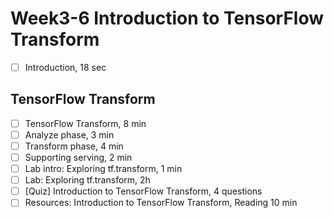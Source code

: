 # Week3-6 Introduction to TensorFlow Transform

- [ ] Introduction, 18 sec

## TensorFlow Transform

- [ ] TensorFlow Transform, 8 min
- [ ] Analyze phase, 3 min
- [ ] Transform phase, 4 min
- [ ] Supporting serving, 2 min
- [ ] Lab intro: Exploring tf.transform, 1 min
- [ ] Lab: Exploring tf.transform, 2h
- [ ] [Quiz] Introduction to TensorFlow Transform, 4 questions
- [ ] Resources: Introduction to TensorFlow Transform, Reading 10 min